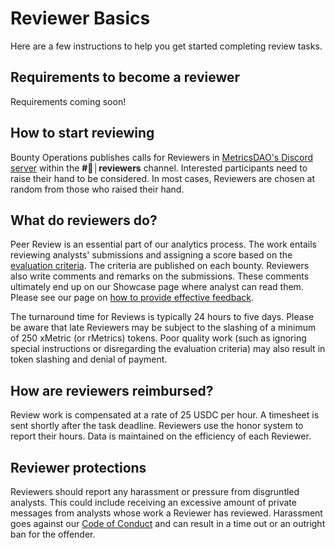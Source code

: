 # Reviewer Basics

Here are a few instructions to help you get started completing review tasks.&#x20;

## Requirements to become a reviewer

Requirements coming soon!

## How to start reviewing

Bounty Operations publishes calls for Reviewers in [MetricsDAO's Discord server](https://discord.gg/metrics) within the **#🔎│reviewers** channel. Interested participants need to raise their hand to be considered. In most cases, Reviewers are chosen at random from those who raised their hand.&#x20;

## What do reviewers do?

Peer Review is an essential part of our analytics process. The work entails reviewing analysts' submissions and assigning a score based on the [evaluation criteria](https://metricsdao.notion.site/Evaluation-Criteria-ee2a7dc84d694ae38bfe4b55b06d14dc). The criteria are published on each bounty. Reviewers also write comments and remarks on the submissions. These comments ultimately end up on our Showcase page where analyst can read them. Please see our page on [how to provide effective feedback](providing-effective-feedback.md).&#x20;

The turnaround time for Reviews is typically 24 hours to five days. Please be aware that late Reviewers may be subject to the slashing of a minimum of 250 xMetric (or rMetrics) tokens. Poor quality work (such as ignoring special instructions or disregarding the evaluation criteria) may also result in token slashing and denial of payment.&#x20;

## How are reviewers reimbursed?&#x20;

Review work is compensated at a rate of 25 USDC per hour. A timesheet is sent shortly after the task deadline. Reviewers use the honor system to report their hours. Data is maintained on the efficiency of each Reviewer.&#x20;

## Reviewer protections

Reviewers should report any harassment or pressure from disgruntled analysts. This could include receiving an excessive amount of private messages from analysts whose work a Reviewer has reviewed. Harassment goes against our [Code of Conduct](../metricsdao/code-of-conduct.md) and can result in a time out or an outright ban for the offender.

